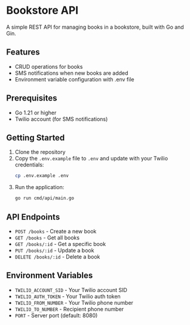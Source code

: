 # Bookstore API

A simple REST API for managing books in a bookstore, built with Go and Gin.

## Features

- CRUD operations for books
- SMS notifications when new books are added
- Environment variable configuration with .env file

## Prerequisites

- Go 1.21 or higher
- Twilio account (for SMS notifications)

## Getting Started

1. Clone the repository
2. Copy the `.env.example` file to `.env` and update with your Twilio credentials:
   ```bash
   cp .env.example .env
   ```
3. Run the application:
   ```bash
   go run cmd/api/main.go
   ```

## API Endpoints

- `POST /books` - Create a new book
- `GET /books` - Get all books
- `GET /books/:id` - Get a specific book
- `PUT /books/:id` - Update a book
- `DELETE /books/:id` - Delete a book

## Environment Variables

- `TWILIO_ACCOUNT_SID` - Your Twilio account SID
- `TWILIO_AUTH_TOKEN` - Your Twilio auth token
- `TWILIO_FROM_NUMBER` - Your Twilio phone number
- `TWILIO_TO_NUMBER` - Recipient phone number
- `PORT` - Server port (default: 8080)
